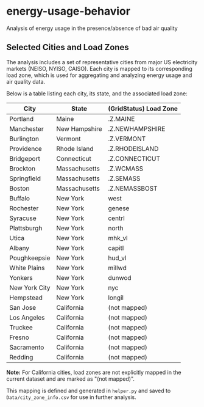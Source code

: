 # energy-usage-behavior
Analysis of energy usage in the presence/absence of bad air quality
## Selected Cities and Load Zones

The analysis includes a set of representative cities from major US electricity markets (NEISO, NYISO, CAISO). Each city is mapped to its corresponding load zone, which is used for aggregating and analyzing energy usage and air quality data.

Below is a table listing each city, its state, and the associated load zone:

| City           | State         | (GridStatus) Load Zone    |
|----------------|--------------|-----------------------|
| Portland       | Maine        | .Z.MAINE              |
| Manchester     | New Hampshire| .Z.NEWHAMPSHIRE       |
| Burlington     | Vermont      | .Z.VERMONT            |
| Providence     | Rhode Island | .Z.RHODEISLAND        |
| Bridgeport     | Connecticut  | .Z.CONNECTICUT        |
| Brockton       | Massachusetts| .Z.WCMASS             |
| Springfield    | Massachusetts| .Z.SEMASS             |
| Boston         | Massachusetts| .Z.NEMASSBOST         |
| Buffalo        | New York     | west                  |
| Rochester      | New York     | genese                |
| Syracuse       | New York     | centrl                |
| Plattsburgh    | New York     | north                 |
| Utica          | New York     | mhk_vl                |
| Albany         | New York     | capitl                |
| Poughkeepsie   | New York     | hud_vl                |
| White Plains   | New York     | millwd                |
| Yonkers        | New York     | dunwod                |
| New York City  | New York     | nyc                   |
| Hempstead      | New York     | longil                |
| San Jose       | California   | (not mapped)          |
| Los Angeles    | California   | (not mapped)          |
| Truckee        | California   | (not mapped)          |
| Fresno         | California   | (not mapped)          |
| Sacramento     | California   | (not mapped)          |
| Redding        | California   | (not mapped)          |

**Note:** For California cities, load zones are not explicitly mapped in the current dataset and are marked as "(not mapped)".

This mapping is defined and generated in `helper.py` and saved to `Data/city_zone_info.csv` for use in further analysis.
